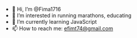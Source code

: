 - 👋 Hi, I’m @Fima1716
- 👀 I’m interested in running marathons, educating
- 🌱 I’m currently learning JavaScript
- 📫 How to reach me: efimt74@gmail.com

<!---
Fima1716/Fima1716 is a ✨ special ✨ repository because its `README.md` (this file) appears on your GitHub profile.
You can click the Preview link to take a look at your changes.
--->
